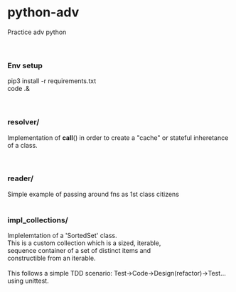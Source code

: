 # python-adv  
Practice adv python   
&nbsp;  
&nbsp;  

### Env setup  
pip3 install -r requirements.txt  
code .&  
&nbsp;  
&nbsp;  

### resolver/  
Implementation of __call__() in order to create a "cache" or stateful inheretance of a class.  
&nbsp;  
&nbsp;  

### reader/  
Simple example of passing around fns as 1st class citizens
&nbsp;  
&nbsp;  

### impl_collections/  
Implelemtation of a 'SortedSet' class.  
This is a custom collection which is a sized, iterable,  
sequence container of a set of distinct items and  
constructible from an iterable.  
&nbsp;  
This follows a simple TDD scenario: Test->Code->Design(refactor)->Test...  using unittest.








